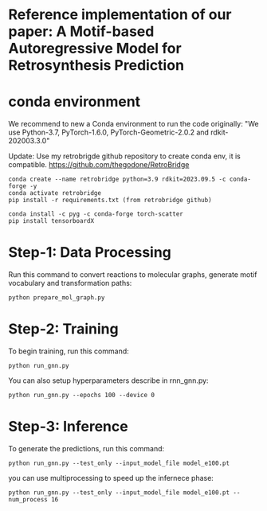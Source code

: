# Reference implementation of our paper: A Motif-based Autoregressive Model for Retrosynthesis Prediction

# conda environment
We recommend to new a Conda environment to run the code originally: "We use Python-3.7, PyTorch-1.6.0, PyTorch-Geometric-2.0.2 and rdkit-202003.3.0"

Update: Use my retrobrigde github repository to create conda env, it is compatible. https://github.com/thegodone/RetroBridge
```
conda create --name retrobridge python=3.9 rdkit=2023.09.5 -c conda-forge -y
conda activate retrobridge
pip install -r requirements.txt (from retrobridge github)

conda install -c pyg -c conda-forge torch-scatter
pip install tensorboardX
```

# Step-1: Data Processing

Run this command to convert reactions to molecular graphs, generate motif vocabulary and transformation paths:
```
python prepare_mol_graph.py
```

# Step-2: Training

To begin training, run this command:
```
python run_gnn.py
```

You can also setup hyperparameters describe in rnn_gnn.py:
```
python run_gnn.py --epochs 100 --device 0
```

# Step-3: Inference

To generate the predictions, run this command:
```
python run_gnn.py --test_only --input_model_file model_e100.pt
```

you can use multiprocessing to speed up the infernece phase:
```
python run_gnn.py --test_only --input_model_file model_e100.pt --num_process 16
```
